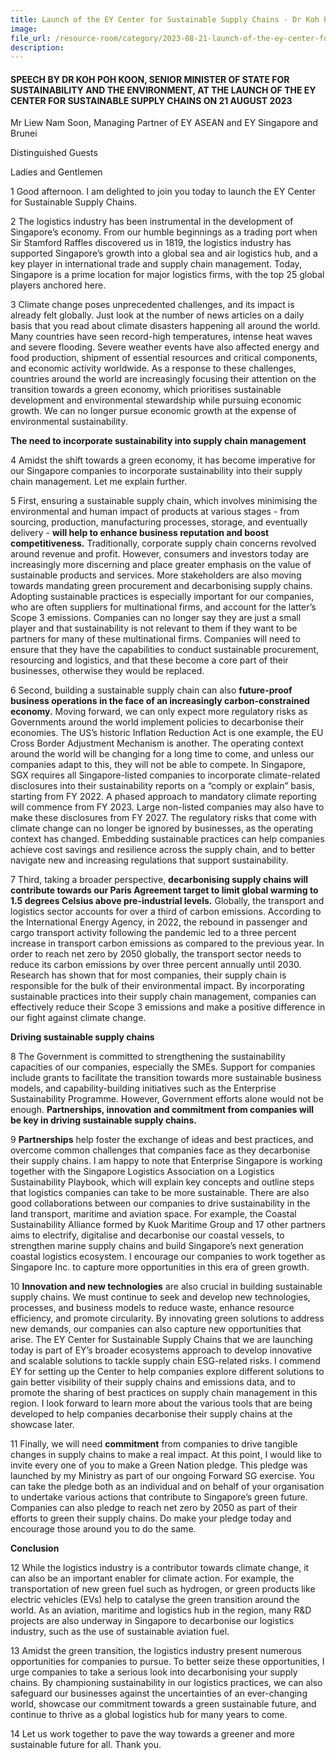 ```yaml
---
title: Launch of the EY Center for Sustainable Supply Chains - Dr Koh Poh Koon
image:
file_url: /resource-room/category/2023-08-21-launch-of-the-ey-center-for-sustainable-supply-chains/
description:
---
```


#### SPEECH BY DR KOH POH KOON, SENIOR MINISTER OF STATE FOR SUSTAINABILITY AND THE ENVIRONMENT, AT THE LAUNCH OF THE EY CENTER FOR SUSTAINABLE SUPPLY CHAINS ON 21 AUGUST 2023

Mr Liew Nam Soon, Managing Partner of EY ASEAN and EY Singapore and Brunei   
 
Distinguished Guests   

Ladies and Gentlemen      

1 Good afternoon. I am delighted to join you today to launch the EY Center for Sustainable Supply Chains.    

2 The logistics industry has been instrumental in the development of Singapore’s economy. From our humble beginnings as a trading port when Sir Stamford Raffles discovered us in 1819, the logistics industry has supported Singapore’s growth into a global sea and air logistics hub, and a key player in international trade and supply chain management. Today, Singapore is a prime location for major logistics firms, with the top 25 global players anchored here.    

3	Climate change poses unprecedented challenges, and its impact is already felt globally. Just look at the number of news articles on a daily basis that you read about climate disasters happening all around the world. Many countries have seen record-high temperatures, intense heat waves and severe flooding. Severe weather events have also affected energy and food production, shipment of essential resources and critical components, and economic activity worldwide. As a response to these challenges, countries around the world are increasingly focusing their attention on the transition towards a green economy, which prioritises sustainable development and environmental stewardship while pursuing economic growth. We can no longer pursue economic growth at the expense of environmental sustainability.   

**The need to incorporate sustainability into supply chain management** 

4	Amidst the shift towards a green economy, it has become imperative for our Singapore companies to incorporate sustainability into their supply chain management. Let me explain further.    

5	First, ensuring a sustainable supply chain, which involves minimising the environmental and human impact of products at various stages - from sourcing, production, manufacturing processes, storage, and eventually delivery - **will help to enhance business reputation and boost competitiveness.** Traditionally, corporate supply chain concerns revolved around revenue and profit. However, consumers and investors today are increasingly more discerning and place greater emphasis on the value of sustainable products and services. More stakeholders are also moving towards mandating green procurement and decarbonising supply chains. Adopting sustainable practices is especially important for our companies, who are often suppliers for multinational firms, and account for the latter’s Scope 3 emissions. Companies can no longer say they are just a small player and that sustainability is not relevant to them if they want to be partners for many of these multinational firms. Companies will need to ensure that they have the capabilities to conduct sustainable procurement, resourcing and logistics, and that these become a core part of their businesses, otherwise they would be replaced.    

6	Second, building a sustainable supply chain can also **future-proof business operations in the face of an increasingly carbon-constrained economy.** Moving forward, we can only expect more regulatory risks as Governments around the world implement policies to decarbonise their economies. The US’s historic Inflation Reduction Act is one example, the EU Cross Border Adjustment Mechanism is another. The operating context around the world will be changing for a long time to come, and unless our companies adapt to this, they will not be able to compete. In Singapore, SGX requires all Singapore-listed companies to incorporate climate-related disclosures into their sustainability reports on a “comply or explain” basis, starting from FY 2022. A phased approach to mandatory climate reporting will commence from FY 2023. Large non-listed companies may also have to make these disclosures from FY 2027. The regulatory risks that come with climate change can no longer be ignored by businesses, as the operating context has changed. Embedding sustainable practices can help companies achieve cost savings and resilience across the supply chain, and to better navigate new and increasing regulations that support sustainability.   

7	Third, taking a broader perspective, **decarbonising supply chains will contribute towards our Paris Agreement target to limit global warming to 1.5 degrees Celsius above pre-industrial levels.** Globally, the transport and logistics sector accounts for over a third of carbon emissions. According to the International Energy Agency, in 2022, the rebound in passenger and cargo transport activity following the pandemic led to a three percent increase in transport carbon emissions as compared to the previous year. In order to reach net zero by 2050 globally, the transport sector needs to reduce its carbon emissions by over three percent annually until 2030. Research has shown that for most companies, their supply chain is responsible for the bulk of their environmental impact. By incorporating sustainable practices into their supply chain management, companies can effectively reduce their Scope 3 emissions and make a positive difference in our fight against climate change.    

**Driving sustainable supply chains**

8	The Government is committed to strengthening the sustainability capacities of our companies, especially the SMEs. Support for companies include grants to facilitate the transition towards more sustainable business models, and capability-building initiatives such as the Enterprise Sustainability Programme. However, Government efforts alone would not be enough. **Partnerships, innovation and commitment from companies will be key in driving sustainable supply chains.**      

9	**Partnerships** help foster the exchange of ideas and best practices, and overcome common challenges that companies face as they decarbonise their supply chains. I am happy to note that Enterprise Singapore is working together with the Singapore Logistics Association on a Logistics Sustainability Playbook, which will explain key concepts and outline steps that logistics companies can take to be more sustainable. There are also good collaborations between our companies to drive sustainability in the land transport, maritime and aviation space. For example, the Coastal Sustainability Alliance formed by Kuok Maritime Group and 17 other partners aims to electrify, digitalise and decarbonise our coastal vessels, to strengthen marine supply chains and build Singapore’s next generation coastal logistics ecosystem. I encourage our companies to work together as Singapore Inc. to capture more opportunities in this era of green growth.    

10 **Innovation and new technologies** are also crucial in building sustainable supply chains. We must continue to seek and develop new technologies, processes, and business models to reduce waste, enhance resource efficiency, and promote circularity. By innovating green solutions to address new demands, our companies can also capture new opportunities that arise. The EY Center for Sustainable Supply Chains that we are launching today is part of EY’s broader ecosystems approach to develop innovative and scalable solutions to tackle supply chain ESG-related risks. I commend EY for setting up the Center to help companies explore different solutions to gain better visibility of their supply chains and emissions data, and to promote the sharing of best practices on supply chain management in this region. I look forward to learn more about the various tools that are being developed to help companies decarbonise their supply chains at the showcase later.    

11 Finally, we will need **commitment** from companies to drive tangible changes in supply chains to make a real impact. At this point, I would like to invite every one of you to make a Green Nation pledge. This pledge was launched by my Ministry as part of our ongoing Forward SG exercise. You can take the pledge both as an individual and on behalf of your organisation to undertake various actions that contribute to Singapore’s green future. Companies can also pledge to reach net zero by 2050 as part of their efforts to green their supply chains. Do make your pledge today and encourage those around you to do the same.    

**Conclusion**

12 While the logistics industry is a contributor towards climate change, it can also be an important enabler for climate action. For example, the transportation of new green fuel such as hydrogen, or green products like electric vehicles (EVs) help to catalyse the green transition around the world. As an aviation, maritime and logistics hub in the region, many R&D projects are also underway in Singapore to decarbonise our logistics industry, such as the use of sustainable aviation fuel.    

13 Amidst the green transition, the logistics industry present numerous opportunities for companies to pursue. To better seize these opportunities, I urge companies to take a serious look into decarbonising your supply chains. By championing sustainability in our logistics practices, we can also safeguard our businesses against the uncertainties of an ever-changing world, showcase our commitment towards a green sustainable future, and continue to thrive as a global logistics hub for many years to come.    

14 Let us work together to pave the way towards a greener and more sustainable future for all. Thank you.   


